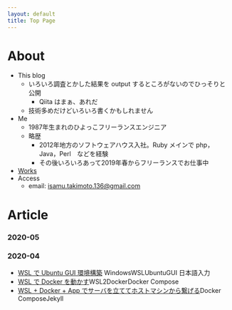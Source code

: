 ```yaml
---
layout: default
title: Top Page
---
```

# About
- This blog
  - いろいろ調査とかした結果を output するところがないのでひっそりと公開
    - Qiita はまぁ、あれだ
  - 技術多めだけどいろいろ書くかもしれません
- Me
  - 1987年生まれのひよっこフリーランスエンジニア
  - 略歴
    - 2012年地方のソフトウェアハウス入社。Ruby メインで php，Java，Perl　などを経験
    - その後いろいろあって2019年春からフリーランスでお仕事中
- [Works](./works.html)
- Access
   - email: [isamu.takimoto.136@gmail.com](mailto:isamu.takimoto.136@gmail.com)

# Article
### 2020-05
### 2020-04
- [WSL で Ubuntu GUI 環境構築](./blog_md/20200423.html) <label class="tag_button">Windows</label><label class="tag_button">WSL</label><label class="tag_button">Ubuntu</label><label class="tag_button">GUI 日本語入力</label>
- [WSL で Docker を動かす](./blog_md/20200424.html)<label class="tag_button">WSL2</label><label class="tag_button">Docker</label><label class="tag_button">Docker Compose</label>
- [WSL + Docker + App でサーバを立ててホストマシンから繋げる](./blog_md/20200425.html)<label class="tag_button">Docker Compose</label><label class="tag_button">Jekyll</label>